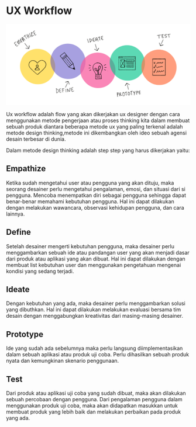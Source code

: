 # UX Workflow

![workflow](../../.gitbook/assets/workflow.png)

Ux workflow adalah flow yang akan dikerjakan ux designer dengan cara menggunakan metode pengerjaan atau proses thinking kita dalam membuat sebuah produk diantara beberapa metode ux yang paling terkenal adalah metode design thinking,metode ini dikembangkan oleh ideo sebuah agensi desain terbesar di dunia.

Dalam metode design thinking adalah step step yang harus dikerjakan yaitu:

## Empathize

Ketika sudah mengetahui user atau pengguna yang akan dituju, maka seorang desainer perlu mengetahui pengalaman, emosi, dan situasi dari si pengguna. Mencoba menempatkan diri sebagai pengguna sehingga dapat benar-benar memahami kebutuhan pengguna. Hal ini dapat dilakukan dengan melakukan wawancara, observasi kehidupan pengguna, dan cara lainnya.

## Define

Setelah desainer mengerti kebutuhan pengguna, maka desainer perlu menggambarkan sebuah ide atau pandangan user yang akan menjadi dasar dari produk atau aplikasi yang akan dibuat. Hal ini dapat dilakukan dengan membuat list kebutuhan user dan menggunakan pengetahuan mengenai kondisi yang sedang terjadi.

## Ideate

Dengan kebutuhan yang ada, maka desainer perlu menggambarkan solusi yang dibuthkan. Hal ini dapat dilakukan melakukan evaluasi bersama tim desain dengan menggabungkan kreativitas dari masing-masing desainer.

## Prototype

Ide yang sudah ada sebelumnya maka perlu langsung diimplementasikan dalam sebuah aplikasi atau produk uji coba. Perlu dihasilkan sebuah produk nyata dan kemungkinan skenario penggunaan.

## Test

Dari produk atau aplikasi uji coba yang sudah dibuat, maka akan dilakukan sebuah percobaan dengan pengguna. Dari pengalaman pengguna dalam menggunakan produk uji coba, maka akan didapatkan masukkan untuk membuat produk yang lebih baik dan melakukan perbaikan pada produk yang ada.

